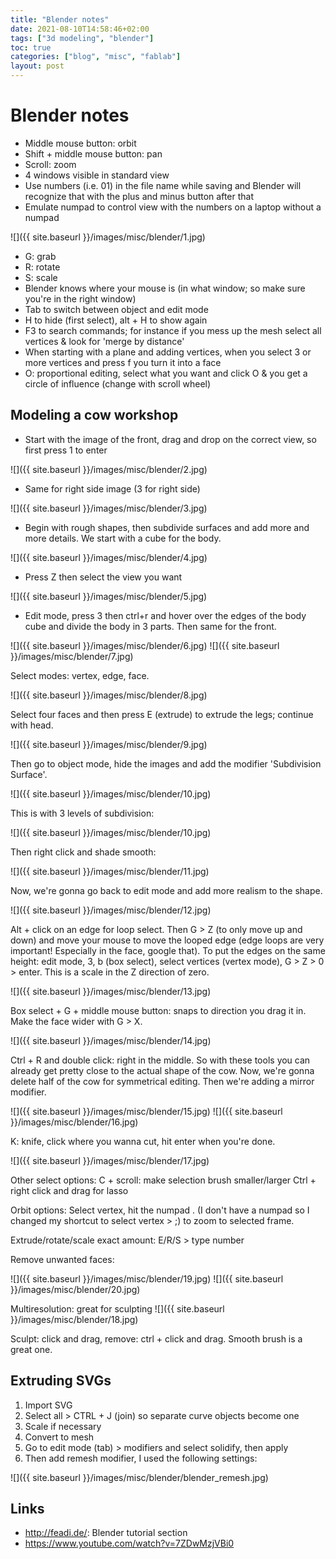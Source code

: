 ```yaml
---
title: "Blender notes"
date: 2021-08-10T14:58:46+02:00
tags: ["3d modeling", "blender"]
toc: true
categories: ["blog", "misc", "fablab"]
layout: post
---
```


# Blender notes
- Middle mouse button: orbit
- Shift + middle mouse button: pan
- Scroll: zoom
- 4 windows visible in standard view
- Use numbers (i.e. 01) in the file name while saving and Blender will recognize that with the plus and minus button after that 
- Emulate numpad to control view with the numbers on a laptop without a numpad

![]({{ site.baseurl }}/images/misc/blender/1.jpg)

- G: grab
- R: rotate
- S: scale
- Blender knows where your mouse is (in what window; so make sure you're in the right window)
- Tab to switch between object and edit mode
- H to hide (first select), alt + H to show again
- F3 to search commands; for instance if you mess up the mesh select all vertices & look for 'merge by distance'
- When starting with a plane and adding vertices, when you select 3 or more vertices and press f you turn it into a face
- O: proportional editing, select what you want and click O & you get a circle of influence (change with scroll wheel)

## Modeling a cow workshop
- Start with the image of the front, drag and drop on the correct view, so first press 1 to enter 

![]({{ site.baseurl }}/images/misc/blender/2.jpg)

- Same for right side image (3 for right side)

![]({{ site.baseurl }}/images/misc/blender/3.jpg)

- Begin with rough shapes, then subdivide surfaces and add more and more details. We start with a cube for the body.

![]({{ site.baseurl }}/images/misc/blender/4.jpg)

- Press Z then select the view you want

![]({{ site.baseurl }}/images/misc/blender/5.jpg)

- Edit mode, press 3 then ctrl+r and hover over the edges of the body cube and divide the body in 3 parts. Then same for the front.

<div markdown="1" class="row-2">
![]({{ site.baseurl }}/images/misc/blender/6.jpg)
![]({{ site.baseurl }}/images/misc/blender/7.jpg)
</div>

Select modes: vertex, edge, face.
<div markdown="1" class="row-3">
![]({{ site.baseurl }}/images/misc/blender/8.jpg)
</div>

Select four faces and then press E (extrude) to extrude the legs; continue with head.

![]({{ site.baseurl }}/images/misc/blender/9.jpg)

Then go to object mode, hide the images and add the modifier 'Subdivision Surface'.

![]({{ site.baseurl }}/images/misc/blender/10.jpg)

This is with 3 levels of subdivision:

![]({{ site.baseurl }}/images/misc/blender/10.jpg)

Then right click and shade smooth:

![]({{ site.baseurl }}/images/misc/blender/11.jpg)

Now, we're gonna go back to edit mode and add more realism to the shape.

![]({{ site.baseurl }}/images/misc/blender/12.jpg)

Alt + click on an edge for loop select. Then G > Z (to only move up and down) and move your mouse to move the looped edge (edge loops are very important! Especially in the face, google that). To put the edges on the same height: edit mode, 3, b (box select), select vertices (vertex mode), G > Z > 0 > enter. This is a scale in the Z direction of zero. 

![]({{ site.baseurl }}/images/misc/blender/13.jpg)

Box select + G + middle mouse button: snaps to direction you drag it in. Make the face wider with G > X.

![]({{ site.baseurl }}/images/misc/blender/14.jpg)

Ctrl + R and double click: right in the middle. So with these tools you can already get pretty close to the actual shape of the cow.
Now, we're gonna delete half of the cow for symmetrical editing. Then we're adding a mirror modifier. 

![]({{ site.baseurl }}/images/misc/blender/15.jpg)
![]({{ site.baseurl }}/images/misc/blender/16.jpg)

K: knife, click where you wanna cut, hit enter when you're done.

<div markdown="1" class="row-2">
![]({{ site.baseurl }}/images/misc/blender/17.jpg)
</div>

Other select options:
C + scroll: make selection brush smaller/larger
Ctrl + right click and drag for lasso

Orbit options:
Select vertex, hit the numpad . (I don't have a numpad so I changed my shortcut to select vertex > ;) to zoom to selected frame.

Extrude/rotate/scale exact amount: E/R/S > type number

Remove unwanted faces:

<div markdown="1" class="row-2">
![]({{ site.baseurl }}/images/misc/blender/19.jpg)
![]({{ site.baseurl }}/images/misc/blender/20.jpg)
</div>

Multiresolution: great for sculpting
![]({{ site.baseurl }}/images/misc/blender/18.jpg)

Sculpt: click and drag, remove: ctrl + click and drag. Smooth brush is a great one.

## Extruding SVGs
1. Import SVG
2. Select all > CTRL + J (join) so separate curve objects become one
3. Scale if necessary
4. Convert to mesh
5. Go to edit mode (tab) > modifiers and select solidify, then apply
6. Then add remesh modifier, I used the following settings:

![]({{ site.baseurl }}/images/misc/blender/blender_remesh.jpg)


## Links
- <http://feadi.de/>: Blender tutorial section
- <https://www.youtube.com/watch?v=7ZDwMzjVBi0>